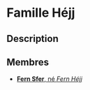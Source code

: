 # Famille Héjj

## Description

## Membres
* [**Fern Sfer**, né *Fern Héjj*](../../BRUMEBOURG/Fern_Sfer.md)